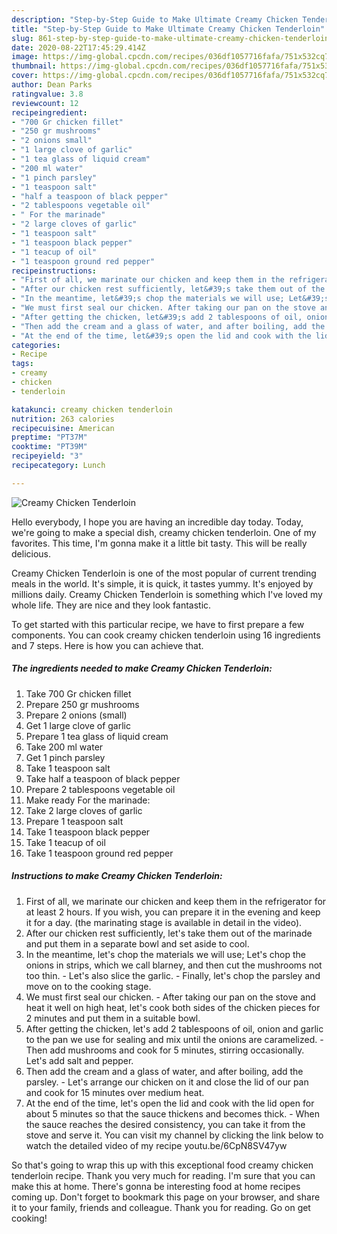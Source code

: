 ```yaml
---
description: "Step-by-Step Guide to Make Ultimate Creamy Chicken Tenderloin"
title: "Step-by-Step Guide to Make Ultimate Creamy Chicken Tenderloin"
slug: 861-step-by-step-guide-to-make-ultimate-creamy-chicken-tenderloin
date: 2020-08-22T17:45:29.414Z
image: https://img-global.cpcdn.com/recipes/036df1057716fafa/751x532cq70/creamy-chicken-tenderloin-recipe-main-photo.jpg
thumbnail: https://img-global.cpcdn.com/recipes/036df1057716fafa/751x532cq70/creamy-chicken-tenderloin-recipe-main-photo.jpg
cover: https://img-global.cpcdn.com/recipes/036df1057716fafa/751x532cq70/creamy-chicken-tenderloin-recipe-main-photo.jpg
author: Dean Parks
ratingvalue: 3.8
reviewcount: 12
recipeingredient:
- "700 Gr chicken fillet"
- "250 gr mushrooms"
- "2 onions small"
- "1 large clove of garlic"
- "1 tea glass of liquid cream"
- "200 ml water"
- "1 pinch parsley"
- "1 teaspoon salt"
- "half a teaspoon of black pepper"
- "2 tablespoons vegetable oil"
- " For the marinade"
- "2 large cloves of garlic"
- "1 teaspoon salt"
- "1 teaspoon black pepper"
- "1 teacup of oil"
- "1 teaspoon ground red pepper"
recipeinstructions:
- "First of all, we marinate our chicken and keep them in the refrigerator for at least 2 hours. If you wish, you can prepare it in the evening and keep it for a day. (the marinating stage is available in detail in the video)."
- "After our chicken rest sufficiently, let&#39;s take them out of the marinade and put them in a separate bowl and set aside to cool."
- "In the meantime, let&#39;s chop the materials we will use; Let&#39;s chop the onions in strips, which we call blarney, and then cut the mushrooms not too thin. Let&#39;s also slice the garlic. Finally, let&#39;s chop the parsley and move on to the cooking stage."
- "We must first seal our chicken. After taking our pan on the stove and heat it well on high heat, let&#39;s cook both sides of the chicken pieces for 2 minutes and put them in a suitable bowl."
- "After getting the chicken, let&#39;s add 2 tablespoons of oil, onion and garlic to the pan we use for sealing and mix until the onions are caramelized. Then add mushrooms and cook for 5 minutes, stirring occasionally. Let&#39;s add salt and pepper."
- "Then add the cream and a glass of water, and after boiling, add the parsley. Let&#39;s arrange our chicken on it and close the lid of our pan and cook for 15 minutes over medium heat."
- "At the end of the time, let&#39;s open the lid and cook with the lid open for about 5 minutes so that the sauce thickens and becomes thick. When the sauce reaches the desired consistency, you can take it from the stove and serve it. You can visit my channel by clicking the link below to watch the detailed video of my recipe youtu.be/6CpN8SV47yw"
categories:
- Recipe
tags:
- creamy
- chicken
- tenderloin

katakunci: creamy chicken tenderloin 
nutrition: 263 calories
recipecuisine: American
preptime: "PT37M"
cooktime: "PT39M"
recipeyield: "3"
recipecategory: Lunch

---
```



![Creamy Chicken Tenderloin](https://img-global.cpcdn.com/recipes/036df1057716fafa/751x532cq70/creamy-chicken-tenderloin-recipe-main-photo.jpg)

Hello everybody, I hope you are having an incredible day today. Today, we're going to make a special dish, creamy chicken tenderloin. One of my favorites. This time, I'm gonna make it a little bit tasty. This will be really delicious.

Creamy Chicken Tenderloin is one of the most popular of current trending meals in the world. It's simple, it is quick, it tastes yummy. It's enjoyed by millions daily. Creamy Chicken Tenderloin is something which I've loved my whole life. They are nice and they look fantastic.




To get started with this particular recipe, we have to first prepare a few components. You can cook creamy chicken tenderloin using 16 ingredients and 7 steps. Here is how you can achieve that.

<!--inarticleads1-->

##### The ingredients needed to make Creamy Chicken Tenderloin:

1. Take 700 Gr chicken fillet
1. Prepare 250 gr mushrooms
1. Prepare 2 onions (small)
1. Get 1 large clove of garlic
1. Prepare 1 tea glass of liquid cream
1. Take 200 ml water
1. Get 1 pinch parsley
1. Take 1 teaspoon salt
1. Take half a teaspoon of black pepper
1. Prepare 2 tablespoons vegetable oil
1. Make ready  For the marinade:
1. Take 2 large cloves of garlic
1. Prepare 1 teaspoon salt
1. Take 1 teaspoon black pepper
1. Take 1 teacup of oil
1. Take 1 teaspoon ground red pepper




<!--inarticleads2-->

##### Instructions to make Creamy Chicken Tenderloin:

1. First of all, we marinate our chicken and keep them in the refrigerator for at least 2 hours. If you wish, you can prepare it in the evening and keep it for a day. (the marinating stage is available in detail in the video).
1. After our chicken rest sufficiently, let&#39;s take them out of the marinade and put them in a separate bowl and set aside to cool.
1. In the meantime, let&#39;s chop the materials we will use; Let&#39;s chop the onions in strips, which we call blarney, and then cut the mushrooms not too thin. - Let&#39;s also slice the garlic. - Finally, let&#39;s chop the parsley and move on to the cooking stage.
1. We must first seal our chicken. - After taking our pan on the stove and heat it well on high heat, let&#39;s cook both sides of the chicken pieces for 2 minutes and put them in a suitable bowl.
1. After getting the chicken, let&#39;s add 2 tablespoons of oil, onion and garlic to the pan we use for sealing and mix until the onions are caramelized. - Then add mushrooms and cook for 5 minutes, stirring occasionally. Let&#39;s add salt and pepper.
1. Then add the cream and a glass of water, and after boiling, add the parsley. - Let&#39;s arrange our chicken on it and close the lid of our pan and cook for 15 minutes over medium heat.
1. At the end of the time, let&#39;s open the lid and cook with the lid open for about 5 minutes so that the sauce thickens and becomes thick. - When the sauce reaches the desired consistency, you can take it from the stove and serve it. You can visit my channel by clicking the link below to watch the detailed video of my recipe youtu.be/6CpN8SV47yw




So that's going to wrap this up with this exceptional food creamy chicken tenderloin recipe. Thank you very much for reading. I'm sure that you can make this at home. There's gonna be interesting food at home recipes coming up. Don't forget to bookmark this page on your browser, and share it to your family, friends and colleague. Thank you for reading. Go on get cooking!

